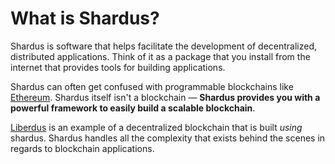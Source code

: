 # What is Shardus?

Shardus is software that helps facilitate the development of decentralized, distributed applications. Think of it as a package that you install from the internet that provides tools for building applications.

Shardus can often get confused with programmable blockchains like [Ethereum](https://github.com/ethereum). Shardus itself isn't a blockchain &mdash; **Shardus provides you with a powerful framework to easily build a scalable blockchain**. 

[Liberdus](https://liberdus.com) is an example of a decentralized blockchain that is built *using* shardus. Shardus handles all the complexity that exists behind the scenes in regards to blockchain applications.
